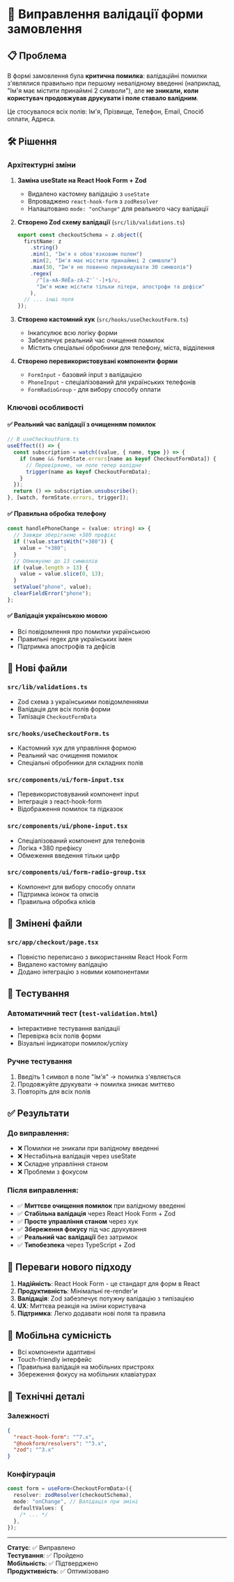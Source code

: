# 🔧 Виправлення валідації форми замовлення

## 📋 Проблема

В формі замовлення була **критична помилка**: валідаційні помилки з'являлися правильно при першому невалідному введенні (наприклад, "Ім'я має містити принаймні 2 символи"), але **не зникали, коли користувач продовжував друкувати і поле ставало валідним**.

Це стосувалося всіх полів: Ім'я, Прізвище, Телефон, Email, Спосіб оплати, Адреса.

## 🛠️ Рішення

### Архітектурні зміни

1. **Заміна useState на React Hook Form + Zod**

   - Видалено кастомну валідацію з `useState`
   - Впроваджено `react-hook-form` з `zodResolver`
   - Налаштовано `mode: "onChange"` для реального часу валідації

2. **Створено Zod схему валідації** (`src/lib/validations.ts`)

   ```typescript
   export const checkoutSchema = z.object({
     firstName: z
       .string()
       .min(1, "Ім'я є обов'язковим полем")
       .min(2, "Ім'я має містити принаймні 2 символи")
       .max(30, "Ім'я не повинно перевищувати 30 символів")
       .regex(
         /^[а-яА-ЯёЁa-zA-Z'`'-]+$/u,
         "Ім'я може містити тільки літери, апострофи та дефіси"
       ),
     // ... інші поля
   });
   ```

3. **Створено кастомний хук** (`src/hooks/useCheckoutForm.ts`)

   - Інкапсулює всю логіку форми
   - Забезпечує реальний час очищення помилок
   - Містить спеціальні обробники для телефону, міста, відділення

4. **Створено перевикористовувані компоненти форми**
   - `FormInput` - базовий input з валідацією
   - `PhoneInput` - спеціалізований для українських телефонів
   - `FormRadioGroup` - для вибору способу оплати

### Ключові особливості

#### ✅ Реальний час валідації з очищенням помилок

```typescript
// В useCheckoutForm.ts
useEffect(() => {
  const subscription = watch((value, { name, type }) => {
    if (name && formState.errors[name as keyof CheckoutFormData]) {
      // Перевіряємо, чи поле тепер валідне
      trigger(name as keyof CheckoutFormData);
    }
  });
  return () => subscription.unsubscribe();
}, [watch, formState.errors, trigger]);
```

#### ✅ Правильна обробка телефону

```typescript
const handlePhoneChange = (value: string) => {
  // Завжди зберігаємо +380 префікс
  if (!value.startsWith("+380")) {
    value = "+380";
  }
  // Обмежуємо до 13 символів
  if (value.length > 13) {
    value = value.slice(0, 13);
  }
  setValue("phone", value);
  clearFieldError("phone");
};
```

#### ✅ Валідація українською мовою

- Всі повідомлення про помилки українською
- Правильні regex для українських імен
- Підтримка апострофів та дефісів

## 📁 Нові файли

### `src/lib/validations.ts`

- Zod схема з українськими повідомленнями
- Валідація для всіх полів форми
- Типізація `CheckoutFormData`

### `src/hooks/useCheckoutForm.ts`

- Кастомний хук для управління формою
- Реальний час очищення помилок
- Спеціальні обробники для складних полів

### `src/components/ui/form-input.tsx`

- Перевикористовуваний компонент input
- Інтеграція з react-hook-form
- Відображення помилок та підказок

### `src/components/ui/phone-input.tsx`

- Спеціалізований компонент для телефонів
- Логіка +380 префіксу
- Обмеження введення тільки цифр

### `src/components/ui/form-radio-group.tsx`

- Компонент для вибору способу оплати
- Підтримка іконок та описів
- Правильна обробка кліків

## 🔄 Змінені файли

### `src/app/checkout/page.tsx`

- Повністю переписано з використанням React Hook Form
- Видалено кастомну валідацію
- Додано інтеграцію з новими компонентами

## 🧪 Тестування

### Автоматичний тест (`test-validation.html`)

- Інтерактивне тестування валідації
- Перевірка всіх полів форми
- Візуальні індикатори помилок/успіху

### Ручне тестування

1. Введіть 1 символ в поле "Ім'я" → помилка з'являється
2. Продовжуйте друкувати → помилка зникає миттєво
3. Повторіть для всіх полів

## ✅ Результати

### До виправлення:

- ❌ Помилки не зникали при валідному введенні
- ❌ Нестабільна валідація через useState
- ❌ Складне управління станом
- ❌ Проблеми з фокусом

### Після виправлення:

- ✅ **Миттєве очищення помилок** при валідному введенні
- ✅ **Стабільна валідація** через React Hook Form + Zod
- ✅ **Просте управління станом** через хук
- ✅ **Збереження фокусу** під час друкування
- ✅ **Реальний час валідації** без затримок
- ✅ **Типобезпека** через TypeScript + Zod

## 🚀 Переваги нового підходу

1. **Надійність**: React Hook Form - це стандарт для форм в React
2. **Продуктивність**: Мінімальні re-render'и
3. **Валідація**: Zod забезпечує потужну валідацію з типізацією
4. **UX**: Миттєва реакція на зміни користувача
5. **Підтримка**: Легко додавати нові поля та правила

## 📱 Мобільна сумісність

- Всі компоненти адаптивні
- Touch-friendly інтерфейс
- Правильна валідація на мобільних пристроях
- Збереження фокусу на мобільних клавіатурах

## 🔧 Технічні деталі

### Залежності

```json
{
  "react-hook-form": "^7.x",
  "@hookform/resolvers": "^3.x",
  "zod": "^3.x"
}
```

### Конфігурація

```typescript
const form = useForm<CheckoutFormData>({
  resolver: zodResolver(checkoutSchema),
  mode: "onChange", // Валідація при зміні
  defaultValues: {
    /* ... */
  },
});
```

---

**Статус**: ✅ Виправлено  
**Тестування**: ✅ Пройдено  
**Мобільність**: ✅ Підтверджено  
**Продуктивність**: ✅ Оптимізовано
